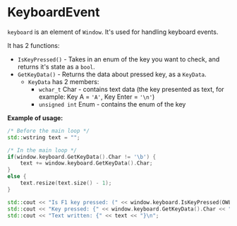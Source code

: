 # KeyboardEvent
`keyboard` is an element of `Window`.
It's used for handling keyboard events.

It has 2 functions:
- `IsKeyPressed()` - Takes in an enum of the key you want to check, and returns it's state as a `bool`.
- `GetKeyData()` - Returns the data about pressed key, as a `KeyData`.
	- `KeyData` has 2 members:
		- `wchar_t` Char - contains text data (the key presented as text, for example: Key A = `'A'`, Key Enter = `'\n'`)
		- `unsigned int` Enum - contains the enum of the key

__Example of usage:__
```cpp
/* Before the main loop */
std::wstring text = "";

/* In the main loop */
if(window.keyboard.GetKeyData().Char != '\b') {
	text += window.keyboard.GetKeyData().Char;
}
else {
	text.resize(text.size() - 1);
}

std::cout << "Is F1 key pressed: (" << window.keyboard.IsKeyPressed(OWL::keyboard::F1) << ")\n";
std::cout << "Key pressed: {" << window.keyboard.GetKeyData().Char << "}\n";
std::cout << "Text written: {" << text << "}\n"; 
```